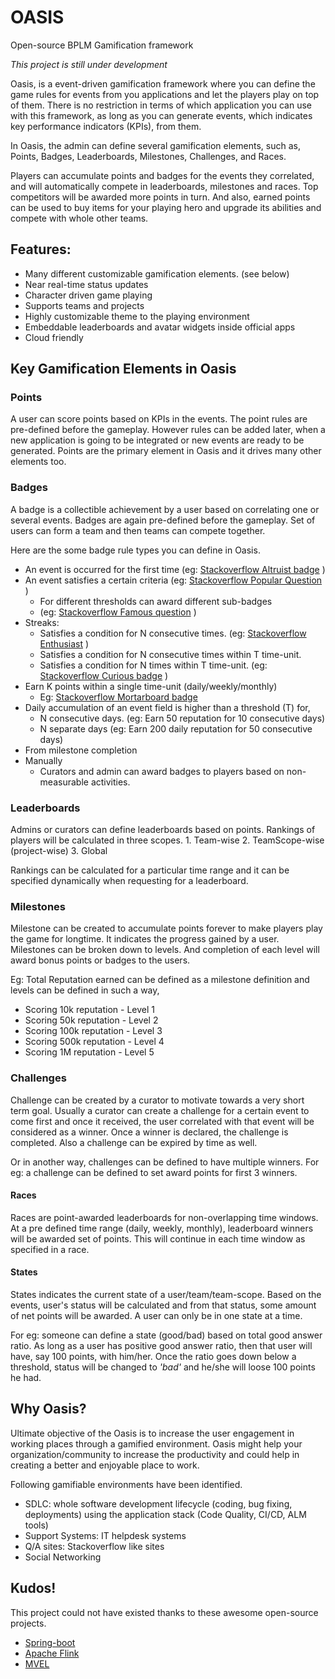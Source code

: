 # OASIS
Open-source BPLM Gamification framework

_This project is still under development_

Oasis, is a event-driven gamification framework where you can define the game rules for events
from you applications and let the players play on top of them.
There is no restriction in terms of which application you can use with this framework, as long as
you can generate events, which indicates key performance indicators (KPIs), from them.

In Oasis, the admin can define several gamification elements, such as, Points, Badges, Leaderboards,
Milestones, Challenges, and Races.

Players can accumulate points and badges for the events they correlated,
and will automatically compete in leaderboards, milestones and races.
Top competitors will be awarded more points in turn.
And also, earned points can be used to buy items for your playing hero and upgrade its abilities and compete
with whole other teams.

## Features:
  * Many different customizable gamification elements. (see below)
  * Near real-time status updates
  * Character driven game playing
  * Supports teams and projects
  * Highly customizable theme to the playing environment
  * Embeddable leaderboards and avatar widgets inside official apps
  * Cloud friendly

## Key Gamification Elements in Oasis

### Points
A user can score points based on KPIs in the events. The point rules are pre-defined
before the gameplay. However rules can be added later, when a new application is going to be integrated
or new events are ready to be generated.
Points are the primary element in Oasis and it drives many other elements too.

### Badges
A badge is a collectible achievement by a user based on correlating one or several
events. Badges are again pre-defined before the gameplay. Set of users can form a team
and then teams can compete together.

Here are the some badge rule types you can define in Oasis.
  * An event is occurred for the first time (eg: [Stackoverflow Altruist badge](https://stackoverflow.com/help/badges/222/altruist) )
  * An event satisfies a certain criteria (eg: [Stackoverflow Popular Question](https://stackoverflow.com/help/badges/26/popular-question) )
     * For different thresholds can award different sub-badges
     * (eg: [Stackoverflow Famous question](https://stackoverflow.com/help/badges/28/famous-question) )
  * Streaks:
     * Satisfies a condition for N consecutive times. (eg: [Stackoverflow Enthusiast](https://stackoverflow.com/help/badges/71/enthusiast) )
     * Satisfies a condition for N consecutive times within T time-unit.
     * Satisfies a condition for N times within T time-unit. (eg: [Stackoverflow Curious badge](https://stackoverflow.com/help/badges/4127/curious) )
  * Earn K points within a single time-unit (daily/weekly/monthly)
     * Eg: [Stackoverflow Mortarboard badge](https://stackoverflow.com/help/badges/144/mortarboard)
  * Daily accumulation of an event field is higher than a threshold (T) for,
     * N consecutive days. (eg: Earn 50 reputation for 10 consecutive days)
     * N separate days (eg: Earn 200 daily reputation for 50 consecutive days)
  * From milestone completion
  * Manually
     * Curators and admin can award badges to players based on non-measurable activities.

### Leaderboards
Admins or curators can define leaderboards based on points.
Rankings of players will be calculated in three scopes.
    1. Team-wise
    2. TeamScope-wise (project-wise)
    3. Global

Rankings can be calculated for a particular time range and it can be specified dynamically
when requesting for a leaderboard.

### Milestones
Milestone can be created to accumulate points forever to make players play the game for longtime.
It indicates the progress gained by a user. Milestones can be broken down to
levels. And completion of each level will award bonus points or badges to the users.

Eg: Total Reputation earned can be defined as a milestone definition and levels
can be defined in such a way,
  * Scoring 10k reputation - Level 1
  * Scoring 50k reputation - Level 2
  * Scoring 100k reputation - Level 3
  * Scoring 500k reputation - Level 4
  * Scoring 1M reputation - Level 5

### Challenges
Challenge can be created by a curator to motivate towards a very short term goal. Usually
a curator can create a challenge for a certain event to come first and once it received,
the user correlated with that event will be considered as a winner. Once a winner is declared,
the challenge is completed. Also a challenge can be expired by time as well.

Or in another way, challenges can be defined to have multiple winners. For eg:
a challenge can be defined to set award points for first 3 winners.

#### Races
Races are point-awarded leaderboards for non-overlapping time windows. At a pre defined time range
(daily, weekly, monthly), leaderboard winners will be awarded set of points. This will
continue in each time window as specified in a race.

#### States
States indicates the current state of a user/team/team-scope. Based on the events, user's
status will be calculated and from that status, some amount of net points will be awarded.
A user can only be in one state at a time.

For eg: someone can define a state (good/bad) based on total good answer ratio. As long as
a user has positive good answer ratio, then that user will have, say 100 points, with him/her.
Once the ratio goes down below a threshold, status will be changed to _'bad'_ and he/she will
loose 100 points he had.

## Why Oasis?

Ultimate objective of the Oasis is to increase the user engagement in working places
through a gamified environment. Oasis might help your organization/community to increase the productivity
and could help in creating a better and enjoyable place to work.

Following gamifiable environments have been identified.
   - SDLC: whole software development lifecycle (coding, bug fixing, deployments) using the
   application stack (Code Quality, CI/CD, ALM tools)
   - Support Systems: IT helpdesk systems
   - Q/A sites: Stackoverflow like sites
   - Social Networking

## Kudos!

This project could not have existed thanks to these awesome open-source projects.

  * [Spring-boot](https://spring.io/projects/spring-boot)
  * [Apache Flink](https://flink.apache.org/)
  * [MVEL](https://github.com/mvel/mvel)

